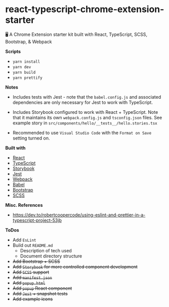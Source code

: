 # react-typescript-chrome-extension-starter

:desktop_computer: A Chrome Extension starter kit built with React, TypeScript, SCSS, Bootstrap, &amp; Webpack

**Scripts**

-   `yarn install`
-   `yarn dev`
-   `yarn build`
-   `yarn prettify`

**Notes**

-   Includes tests with Jest - note that the `babel.config.js` and associated dependencies are only necessary for Jest to work with TypeScript.

-   Includes Storybook configured to work with React + TypeScript. Note that it maintains its own `webpack.config.js` and `tsconfig.json` files. See example story in `src/components/hello/__tests__/hello.stories.tsx`

-   Recommended to use `Visual Studio Code` with the `Format on Save` setting turned on.

**Built with**

-   [React](https://reactjs.org)
-   [TypeScript](https://www.typescriptlang.org/)
-   [Storybook](https://storybook.js.org/)
-   [Jest](https://jestjs.io)
-   [Webpack](https://webpack.js.org/)
-   [Babel](https://babeljs.io/)
-   [Bootstrap](https://getbootstrap.com)
-   [SCSS](https://sass-lang.com/)

**Misc. References**

-   https://dev.to/robertcoopercode/using-eslint-and-prettier-in-a-typescript-project-53jb

**ToDos**

-   Add `EsLint`
-   Build out `README.md`
    -   Description of tech used
    -   Document directory structure
-   ~~Add Bootstrap + SCSS~~
-   ~~Add `Storybook` for more controlled component development~~
-   ~~Add `SCSS` support~~
-   ~~Add `manifest.json`~~
-   ~~Add `popup.html`~~
-   ~~Add `popup` React component~~
-   ~~Add `Jest` + snapshot tests~~
-   ~~Add example icons~~
